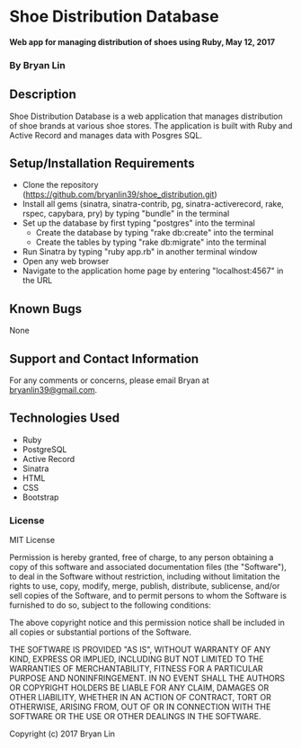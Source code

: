 # Shoe Distribution Database

#### Web app for managing distribution of shoes using Ruby, May 12, 2017

### By Bryan Lin

## Description

Shoe Distribution Database is a web application that manages distribution of shoe brands at various shoe stores. The application is built with Ruby and Active Record and manages data with Posgres SQL.

## Setup/Installation Requirements

* Clone the repository (https://github.com/bryanlin39/shoe_distribution.git)
* Install all gems (sinatra, sinatra-contrib, pg, sinatra-activerecord, rake, rspec, capybara, pry) by typing "bundle" in the terminal
* Set up the database by first typing "postgres" into the terminal
  * Create the database by typing "rake db:create" into the terminal
  * Create the tables by typing "rake db:migrate" into the terminal
* Run Sinatra by typing "ruby app.rb" in another terminal window
* Open any web browser
* Navigate to the application home page by entering "localhost:4567" in the URL

## Known Bugs

None

## Support and Contact Information

For any comments or concerns, please email Bryan at bryanlin39@gmail.com.

## Technologies Used

* Ruby
* PostgreSQL
* Active Record
* Sinatra
* HTML
* CSS
* Bootstrap

### License

MIT License

Permission is hereby granted, free of charge, to any person obtaining a copy of this software and associated documentation files (the "Software"), to deal in the Software without restriction, including without limitation the rights to use, copy, modify, merge, publish, distribute, sublicense, and/or sell copies of the Software, and to permit persons to whom the Software is furnished to do so, subject to the following conditions:

The above copyright notice and this permission notice shall be included in all copies or substantial portions of the Software.

THE SOFTWARE IS PROVIDED "AS IS", WITHOUT WARRANTY OF ANY KIND, EXPRESS OR IMPLIED, INCLUDING BUT NOT LIMITED TO THE WARRANTIES OF MERCHANTABILITY, FITNESS FOR A PARTICULAR PURPOSE AND NONINFRINGEMENT. IN NO EVENT SHALL THE AUTHORS OR COPYRIGHT HOLDERS BE LIABLE FOR ANY CLAIM, DAMAGES OR OTHER LIABILITY, WHETHER IN AN ACTION OF CONTRACT, TORT OR OTHERWISE, ARISING FROM, OUT OF OR IN CONNECTION WITH THE SOFTWARE OR THE USE OR OTHER DEALINGS IN THE SOFTWARE.

Copyright (c) 2017 Bryan Lin
